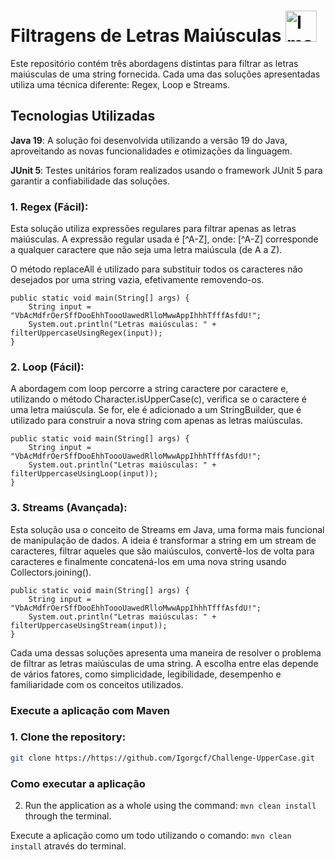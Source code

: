 # Filtragens de Letras Maiúsculas <img src="https://github.com/user-attachments/assets/4c49b711-158a-48a8-b4a2-6766bb254d80" alt="Imagem do Java" width="50"/>

Este repositório contém três abordagens distintas para filtrar as letras maiúsculas de uma string fornecida. Cada uma das soluções apresentadas utiliza uma técnica diferente: Regex, Loop e Streams. 


## Tecnologias Utilizadas

**Java 19**: A solução foi desenvolvida utilizando a versão 19 do Java, aproveitando as novas funcionalidades e otimizações da linguagem.

**JUnit 5**: Testes unitários foram realizados usando o framework JUnit 5 para garantir a confiabilidade das soluções.


### 1. Regex (Fácil):
   Esta solução utiliza expressões regulares para filtrar apenas as letras maiúsculas. A expressão regular usada é [^A-Z], onde:
[^A-Z] corresponde a qualquer caractere que não seja uma letra maiúscula (de A a Z).

O método replaceAll é utilizado para substituir todos os caracteres não desejados por uma string vazia, efetivamente removendo-os.

    public static void main(String[] args) {
        String input = "VbAcMdfrOerSffDooEhhToooUawedRlloMwwAppIhhhTfffAsfdU!";
        System.out.println("Letras maiúsculas: " + filterUppercaseUsingRegex(input));
    }

### 2. Loop (Fácil):
   A abordagem com loop percorre a string caractere por caractere e, utilizando o método Character.isUpperCase(c), verifica se o caractere é uma letra maiúscula. Se for, ele é adicionado a um StringBuilder, que é utilizado para construir a nova string com apenas as letras maiúsculas.


    public static void main(String[] args) {
        String input = "VbAcMdfrOerSffDooEhhToooUawedRlloMwwAppIhhhTfffAsfdU!";
        System.out.println("Letras maiúsculas: " + filterUppercaseUsingLoop(input));
    }

### 3. Streams (Avançada):
   Esta solução usa o conceito de Streams em Java, uma forma mais funcional de manipulação de dados. A ideia é transformar a string em um stream de caracteres, filtrar aqueles que são maiúsculos, convertê-los de volta para caracteres e finalmente concatená-los em uma nova string usando Collectors.joining().


    public static void main(String[] args) {
        String input = "VbAcMdfrOerSffDooEhhToooUawedRlloMwwAppIhhhTfffAsfdU!";
        System.out.println("Letras maiúsculas: " + filterUppercaseUsingStream(input));
    }

Cada uma dessas soluções apresenta uma maneira de resolver o problema de filtrar as letras maiúsculas de uma string. A escolha entre elas depende de vários fatores, como simplicidade, legibilidade, desempenho e familiaridade com os conceitos utilizados.

### Execute a aplicação com Maven

### 1. Clone the repository:

```bash
git clone https://https://github.com/Igorgcf/Challenge-UpperCase.git
```

### Como executar a aplicação
2. Run the application as a whole using the command: `mvn clean install` through the terminal.

Execute a aplicação como um todo utilizando o comando: `mvn clean install` através do terminal.

